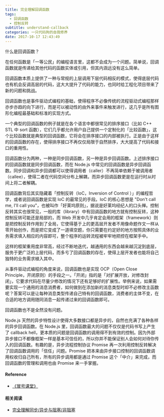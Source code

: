 ```yaml
---
title: 完全理解回调函数
tags:
  - 回调函数
  - 控制反转
subtitle: understand-callback
categories: 一只代码狗的自我修养
date: 2017-10-17 12:43:49
---
```



什么是回调函数？

在任何函数是「一等公民」的编程语言里，这都不会成为一个问题。简单说，回调函数就是传递给其他代码的函数实体或引用，但其内涵远没有这么简单。

回调函数本质上提供了一种与常规的上层调用下层代码相反的模式，使得底层代码也有机会反调高层的代码，这大大提升了代码的能力，也同时给工程化项目带来了新的问题和挑战。

回调函数也是事件驱动式编程的基础，使得程序不必像传统的流程驱动式编程那样亦步亦趋的向下进行，而是可以被动性的由外来事件来触发进行，这几乎是所有图形化编程最基础和标准的实现方式。

<!-- more -->

一个典型的回调函数的例子就是在各个语言中都很常见的排序接口（比如 C++ STL 中 sort 函数），它们几乎都允许用户自己提供一个定制化的「比较函数」，这个比较函数就是典型的回调函数，它将会在排序接口的内部被执行。正是由于这样的回调函数的存在，使得排序接口不再仅仅局限于自然排序，大大提高了代码和接口的重用性。

回调函数分为两种，一种是同步回调函数，另一种是异步回调函数。上述排序接口的回调函数就是同步回调函数，而在 Node.js 中常见的回调函数是异步回调函数。同步回调和异步回调都可以使得调用者（caller）不再简单依赖于被调用者（callee），使得二者在代码空间分布上解耦，而异步回调函数更是在运行时从时间上将二者解耦。

回调函数背后其实隐藏着「控制反转（IoC，Inversion of Control ）」的编程哲学，或者说回调函数是实现 IoC 的最常见的手段。IoC 的核心思想是 "Don't call me, I'll call you"，也被叫作「好莱坞原则」，据说是好莱坞经纪人的口头禅。控制反转其实也很常见，一般的库（library）中有回调函数的地方就有控制反转，这种控制反转可能还是局部的，而 Web 开发中几乎肯定会用的框架（framework）则是把控制反转作用到了全局，它使得基于上的更高层开发者不用像命题作文一样从零开始创作，而是把它变成了一道填空题，你只需要在约定好的地方按照具体的业务需求填入相应的内容即可，整个程序的运转流程被牢牢地把控在框架手中。

这样的框架重用度非常高，经过不断地迭代，越通用的东西会越来越沉淀到底层，服务于更广泛的上层代码，而多亏了回调函数的存在，使得上层开发者也能将自己独特的业务需求植入其中。

从事件驱动式编程的角度来说，回调函数也是实现 OCP（Open Close Principle，开闭原则）的手段之一。「开闭」指的是「对扩展开放，对修改封闭」，它要求代码在尽量少修改的情况下还有足够好的扩展性。举例来说，如果需要实现一个通用的消息消费者，如何做到在添加新的消息类型时却不必修改主函数呢？答案可以是让每种消息类型传递自己特有的回调函数，消费者的主体不变，在合适的地方调用随同消息一起传递过来的回调函数即可。

回调函数也不是全然没有问题。

Node.js 天然的异步特性设计使得大多数接口都是异步的，自然也充满了各种各样的异步回调函数。在 Node.js 里，回调函数最大的问题不仅仅是代码书写上产生了 callback hell，更本质的问题是回调函数的调用得不到有效的控制。因为外部异步接口不都像框架一样是基本可信任的，所以你并不能保证别人会如何对待你传入的回调函数。有趣的是，异步流程控制协议 Promise 再一次利用控制反转解决了回调函数调用的「信任」问题。Promise 把本来由异步接口控制的回调函数调用权收归自己所有，所有的异步调用都是通过 Promise 这个「中介」来完成，而回调函数的管理和调用也由 Promise 来一手掌握。


#### Reference

- [《冒号课堂》](https://book.douban.com/subject/4031906/)

#### 相关阅读

- [完全理解同步/异步与阻塞/非阻塞](http://maples7.com/2016/08/24/understand-sync-async-and-blocking-non-blocking/)

